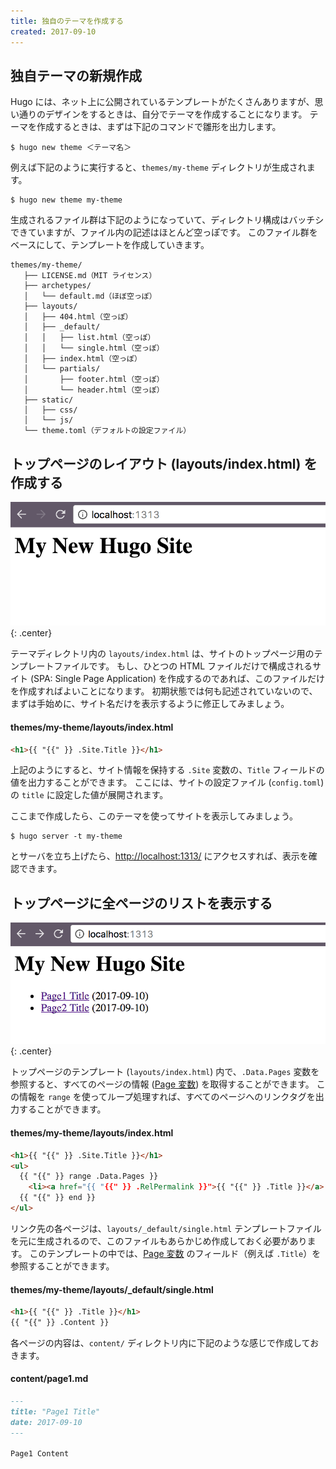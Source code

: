 ```yaml
---
title: 独自のテーマを作成する
created: 2017-09-10
---
```



独自テーマの新規作成
----

Hugo には、ネット上に公開されているテンプレートがたくさんありますが、思い通りのデザインをするときは、自分でテーマを作成することになります。
テーマを作成するときは、まずは下記のコマンドで雛形を出力します。

~~~
$ hugo new theme ＜テーマ名＞
~~~

例えば下記のように実行すると、`themes/my-theme` ディレクトリが生成されます。

~~~
$ hugo new theme my-theme
~~~

生成されるファイル群は下記のようになっていて、ディレクトリ構成はバッチシできていますが、ファイル内の記述はほとんど空っぽです。
このファイル群をベースにして、テンプレートを作成していきます。

~~~
themes/my-theme/
   ├── LICENSE.md（MIT ライセンス）
   ├── archetypes/
   │   └── default.md（ほぼ空っぽ）
   ├── layouts/
   │   ├── 404.html（空っぽ）
   │   ├── _default/
   │   │   ├── list.html（空っぽ）
   │   │   └── single.html（空っぽ）
   │   ├── index.html（空っぽ）
   │   └── partials/
   │       ├── footer.html（空っぽ）
   │       └── header.html（空っぽ）
   ├── static/
   │   ├── css/
   │   └── js/
   └── theme.toml（デフォルトの設定ファイル）
~~~


トップページのレイアウト (layouts/index.html) を作成する
----

![create-theme1.png](./create-theme1.png){: .center}

テーマディレクトリ内の `layouts/index.html` は、サイトのトップページ用のテンプレートファイルです。
もし、ひとつの HTML ファイルだけで構成されるサイト (SPA: Single Page Application) を作成するのであれば、このファイルだけを作成すればよいことになります。
初期状態では何も記述されていないので、まずは手始めに、サイト名だけを表示するように修正してみましょう。

#### themes/my-theme/layouts/index.html

~~~ html
<h1>{{ "{{" }} .Site.Title }}</h1>
~~~

上記のようにすると、サイト情報を保持する `.Site` 変数の、`Title` フィールドの値を出力することができます。
ここには、サイトの設定ファイル (`config.toml`) の `title` に設定した値が展開されます。

ここまで作成したら、このテーマを使ってサイトを表示してみましょう。

~~~
$ hugo server -t my-theme
~~~

とサーバを立ち上げたら、[http://localhost:1313/](http://localhost:1313/) にアクセスすれば、表示を確認できます。


トップページに全ページのリストを表示する
----

![create-theme2.png](./create-theme2.png){: .center}

トップページのテンプレート (`layouts/index.html`) 内で、`.Data.Pages` 変数を参照すると、すべてのページの情報 ([Page 変数](https://gohugo.io/variables/page/)) を取得することができます。
この情報を `range` を使ってループ処理すれば、すべてのページへのリンクタグを出力することができます。

#### themes/my-theme/layouts/index.html

~~~ html
<h1>{{ "{{" }} .Site.Title }}</h1>
<ul>
  {{ "{{" }} range .Data.Pages }}
    <li><a href="{{ "{{" }} .RelPermalink }}">{{ "{{" }} .Title }}</a> ({{ "{{" }} .Date.Format "2006-01-02" }})
  {{ "{{" }} end }}
</ul>
~~~

リンク先の各ページは、`layouts/_default/single.html` テンプレートファイルを元に生成されるので、このファイルもあらかじめ作成しておく必要があります。
このテンプレートの中では、[Page 変数](https://gohugo.io/variables/page/) のフィールド（例えば `.Title`）を参照することができます。

#### themes/my-theme/layouts/_default/single.html

~~~ html
<h1>{{ "{{" }} .Title }}</h1>
{{ "{{" }} .Content }}
~~~

各ページの内容は、`content/` ディレクトリ内に下記のような感じで作成しておきます。

#### content/page1.md

~~~ md
---
title: "Page1 Title"
date: 2017-09-10
---

Page1 Content
~~~

